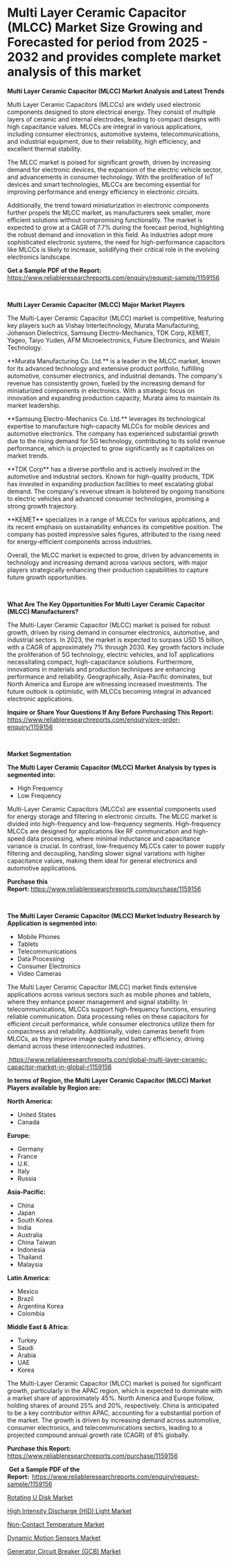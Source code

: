 <p><h1>Multi Layer Ceramic Capacitor (MLCC) Market Size Growing and Forecasted for period from 2025 - 2032 and provides complete market analysis of this market</h1></p><p><strong>Multi Layer Ceramic Capacitor (MLCC) Market Analysis and Latest Trends</strong></p>
<p><p>Multi Layer Ceramic Capacitors (MLCCs) are widely used electronic components designed to store electrical energy. They consist of multiple layers of ceramic and internal electrodes, leading to compact designs with high capacitance values. MLCCs are integral in various applications, including consumer electronics, automotive systems, telecommunications, and industrial equipment, due to their reliability, high efficiency, and excellent thermal stability.</p><p>The MLCC market is poised for significant growth, driven by increasing demand for electronic devices, the expansion of the electric vehicle sector, and advancements in consumer technology. With the proliferation of IoT devices and smart technologies, MLCCs are becoming essential for improving performance and energy efficiency in electronic circuits. </p><p>Additionally, the trend toward miniaturization in electronic components further propels the MLCC market, as manufacturers seek smaller, more efficient solutions without compromising functionality. The market is expected to grow at a CAGR of 7.7% during the forecast period, highlighting the robust demand and innovation in this field. As industries adopt more sophisticated electronic systems, the need for high-performance capacitors like MLCCs is likely to increase, solidifying their critical role in the evolving electronics landscape.</p></p>
<p><strong>Get a Sample PDF of the Report:&nbsp;</strong> <a href="https://www.reliableresearchreports.com/enquiry/request-sample/1159156?utm_campaign=33&utm_medium=2&utm_source=Github&utm_content=ia&utm_term=06042025&utm_id=multi-layer-ceramic-capacitor-mlcc">https://www.reliableresearchreports.com/enquiry/request-sample/1159156</a></p>
<p>&nbsp;</p>
<p><strong>Multi Layer Ceramic Capacitor (MLCC) Major Market Players</strong></p>
<p><p>The Multi-Layer Ceramic Capacitor (MLCC) market is competitive, featuring key players such as Vishay Intertechnology, Murata Manufacturing, Johanson Dielectrics, Samsung Electro-Mechanics, TDK Corp, KEMET, Yageo, Taiyo Yuden, AFM Microelectronics, Future Electronics, and Walsin Technology. </p><p>**Murata Manufacturing Co. Ltd.** is a leader in the MLCC market, known for its advanced technology and extensive product portfolio, fulfilling automotive, consumer electronics, and industrial demands. The company's revenue has consistently grown, fueled by the increasing demand for miniaturized components in electronics. With a strategic focus on innovation and expanding production capacity, Murata aims to maintain its market leadership.</p><p>**Samsung Electro-Mechanics Co. Ltd.** leverages its technological expertise to manufacture high-capacity MLCCs for mobile devices and automotive electronics. The company has experienced substantial growth due to the rising demand for 5G technology, contributing to its solid revenue performance, which is projected to grow significantly as it capitalizes on market trends.</p><p>**TDK Corp** has a diverse portfolio and is actively involved in the automotive and industrial sectors. Known for high-quality products, TDK has invested in expanding production facilities to meet escalating global demand. The company's revenue stream is bolstered by ongoing transitions to electric vehicles and advanced consumer technologies, promising a strong growth trajectory.</p><p>**KEMET** specializes in a range of MLCCs for various applications, and its recent emphasis on sustainability enhances its competitive position. The company has posted impressive sales figures, attributed to the rising need for energy-efficient components across industries.</p><p>Overall, the MLCC market is expected to grow, driven by advancements in technology and increasing demand across various sectors, with major players strategically enhancing their production capabilities to capture future growth opportunities.</p></p>
<p>&nbsp;</p>
<p><strong>What Are The Key Opportunities For Multi Layer Ceramic Capacitor (MLCC) Manufacturers?</strong></p>
<p><p>The Multi-Layer Ceramic Capacitor (MLCC) market is poised for robust growth, driven by rising demand in consumer electronics, automotive, and industrial sectors. In 2023, the market is expected to surpass USD 15 billion, with a CAGR of approximately 7% through 2030. Key growth factors include the proliferation of 5G technology, electric vehicles, and IoT applications necessitating compact, high-capacitance solutions. Furthermore, innovations in materials and production techniques are enhancing performance and reliability. Geographically, Asia-Pacific dominates, but North America and Europe are witnessing increased investments. The future outlook is optimistic, with MLCCs becoming integral in advanced electronic applications.</p></p>
<p><strong>Inquire or Share Your Questions If Any Before Purchasing This Report:</strong> <a href="https://www.reliableresearchreports.com/enquiry/pre-order-enquiry/1159156?utm_campaign=33&utm_medium=2&utm_source=Github&utm_content=ia&utm_term=06042025&utm_id=multi-layer-ceramic-capacitor-mlcc">https://www.reliableresearchreports.com/enquiry/pre-order-enquiry/1159156</a></p>
<p>&nbsp;</p>
<p><strong>Market Segmentation</strong></p>
<p><strong>The Multi Layer Ceramic Capacitor (MLCC) Market Analysis by types is segmented into:</strong></p>
<p><ul><li>High Frequency</li><li>Low Frequency</li></ul></p>
<p><p>Multi-Layer Ceramic Capacitors (MLCCs) are essential components used for energy storage and filtering in electronic circuits. The MLCC market is divided into high-frequency and low-frequency segments. High-frequency MLCCs are designed for applications like RF communication and high-speed data processing, where minimal inductance and capacitance variance is crucial. In contrast, low-frequency MLCCs cater to power supply filtering and decoupling, handling slower signal variations with higher capacitance values, making them ideal for general electronics and automotive applications.</p></p>
<p><strong>Purchase this Report:&nbsp;</strong><a href="https://www.reliableresearchreports.com/purchase/1159156?utm_campaign=33&utm_medium=2&utm_source=Github&utm_content=ia&utm_term=06042025&utm_id=multi-layer-ceramic-capacitor-mlcc">https://www.reliableresearchreports.com/purchase/1159156</a></p>
<p>&nbsp;</p>
<p><strong>The Multi Layer Ceramic Capacitor (MLCC) Market Industry Research by Application is segmented into:</strong></p>
<p><ul><li>Mobile Phones</li><li>Tablets</li><li>Telecommunications</li><li>Data Processing</li><li>Consumer Electronics</li><li>Video Cameras</li></ul></p>
<p><p>The Multi Layer Ceramic Capacitor (MLCC) market finds extensive applications across various sectors such as mobile phones and tablets, where they enhance power management and signal stability. In telecommunications, MLCCs support high-frequency functions, ensuring reliable communication. Data processing relies on these capacitors for efficient circuit performance, while consumer electronics utilize them for compactness and reliability. Additionally, video cameras benefit from MLCCs, as they improve image quality and battery efficiency, driving demand across these interconnected industries.</p></p>
<p><a href="https://www.reliableresearchreports.com/global-multi-layer-ceramic-capacitor-market-in-global-r1159156?utm_campaign=33&utm_medium=2&utm_source=Github&utm_content=ia&utm_term=06042025&utm_id=multi-layer-ceramic-capacitor-mlcc">&nbsp;https://www.reliableresearchreports.com/global-multi-layer-ceramic-capacitor-market-in-global-r1159156</a></p>
<p><strong>In terms of Region, the Multi Layer Ceramic Capacitor (MLCC) Market Players available by Region are:</strong></p>
<p>
    <p> <strong> North America: </strong>
        <ul>
            <li>United States</li>
            <li>Canada</li>
        </ul>
        </p> 
    <p> <strong> Europe: </strong>
        <ul>
            <li>Germany</li>
            <li>France</li>
            <li>U.K.</li>
            <li>Italy</li>
            <li>Russia</li>
        </ul>
        </p> 
    <p> <strong> Asia-Pacific: </strong>
        <ul>
            <li>China</li>
            <li>Japan</li>
            <li>South Korea</li>
            <li>India</li>
            <li>Australia</li>
            <li>China Taiwan</li>
            <li>Indonesia</li>
            <li>Thailand</li>
            <li>Malaysia</li>
        </ul>
        </p> 
    <p> <strong> Latin America: </strong>
        <ul>
            <li>Mexico</li>
            <li>Brazil</li>
            <li>Argentina Korea</li>
            <li>Colombia</li>
        </ul>
        </p> 
    <p> <strong> Middle East & Africa: </strong>
        <ul>
            <li>Turkey</li>
            <li>Saudi</li>
            <li>Arabia</li>
            <li>UAE</li>
            <li>Korea</li>
        </ul>
    </p>
    </p>
<p><p>The Multi-Layer Ceramic Capacitor (MLCC) market is poised for significant growth, particularly in the APAC region, which is expected to dominate with a market share of approximately 45%. North America and Europe follow, holding shares of around 25% and 20%, respectively. China is anticipated to be a key contributor within APAC, accounting for a substantial portion of the market. The growth is driven by increasing demand across automotive, consumer electronics, and telecommunications sectors, leading to a projected compound annual growth rate (CAGR) of 8% globally.</p></p>
<p><strong>Purchase this Report: </strong><a href="https://www.reliableresearchreports.com/purchase/1159156?utm_campaign=33&utm_medium=2&utm_source=Github&utm_content=ia&utm_term=06042025&utm_id=multi-layer-ceramic-capacitor-mlcc">https://www.reliableresearchreports.com/purchase/1159156</a></p>
<p>&nbsp;<strong>Get a Sample PDF of the Report:&nbsp;&nbsp;</strong><a href="https://www.reliableresearchreports.com/enquiry/request-sample/1159156?utm_campaign=33&utm_medium=2&utm_source=Github&utm_content=ia&utm_term=06042025&utm_id=multi-layer-ceramic-capacitor-mlcc">https://www.reliableresearchreports.com/enquiry/request-sample/1159156</a></p>
<p><strong></strong></p>
<p><p><a href="https://github.com/rocicbenton/Market-Research-Report-List-1/blob/main/rotating-u-disk-market.md?utm_campaign=33&utm_medium=2&utm_source=Github&utm_content=ia&utm_term=06042025&utm_id=multi-layer-ceramic-capacitor-mlcc">Rotating U Disk Market</a></p><p><a href="https://github.com/billejuman43/Market-Research-Report-List-1/blob/main/high-intensity-discharge-hid-light-market.md?utm_campaign=33&utm_medium=2&utm_source=Github&utm_content=ia&utm_term=06042025&utm_id=multi-layer-ceramic-capacitor-mlcc">High Intensity Discharge (HID) Light Market</a></p><p><a href="https://github.com/reeseberro3j/Market-Research-Report-List-1/blob/main/non-contact-temperature-market.md?utm_campaign=33&utm_medium=2&utm_source=Github&utm_content=ia&utm_term=06042025&utm_id=multi-layer-ceramic-capacitor-mlcc">Non-Contact Temperature Market</a></p><p><a href="https://github.com/dafertsuria/Market-Research-Report-List-1/blob/main/dynamic-motion-sensors-market.md?utm_campaign=33&utm_medium=2&utm_source=Github&utm_content=ia&utm_term=06042025&utm_id=multi-layer-ceramic-capacitor-mlcc">Dynamic Motion Sensors Market</a></p><p><a href="https://github.com/shroffuhpa/Market-Research-Report-List-1/blob/main/generator-circuit-breaker-gcb-market.md?utm_campaign=33&utm_medium=2&utm_source=Github&utm_content=ia&utm_term=06042025&utm_id=multi-layer-ceramic-capacitor-mlcc">Generator Circuit Breaker (GCB) Market</a></p></p>